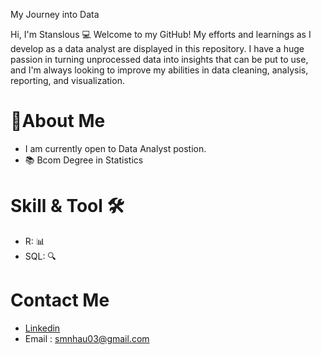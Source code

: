 My Journey into Data


Hi, I'm Stanslous 💻 Welcome to my GitHub! 
My efforts and learnings as I develop as a data analyst are displayed in this repository. I have a huge passion in turning unprocessed data into insights that can be put to use, and I'm always looking to improve my abilities in data cleaning, analysis, reporting, and visualization.

# 👤About Me

   * I am currently open to Data Analyst postion.
   * 📚 Bcom Degree in Statistics



# Skill & Tool 🛠️

  * R: 📊
  * SQL: 🔍
    


# Contact Me

   * [Linkedin](https://www.linkedin.com/in/stanslous-nhau-96ab9133b/)
   * Email : smnhau03@gmail.com

